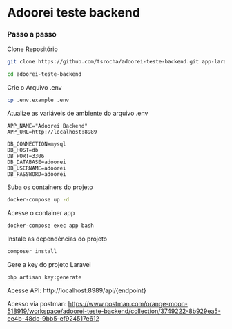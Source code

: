 
# Adoorei teste backend 
### Passo a passo
Clone Repositório
```sh
git clone https://github.com/tsrocha/adoorei-teste-backend.git app-laravel
```
```sh
cd adoorei-teste-backend
```

Crie o Arquivo .env
```sh
cp .env.example .env
```

Atualize as variáveis de ambiente do arquivo .env
```dosini
APP_NAME="Adoorei Backend"
APP_URL=http://localhost:8989

DB_CONNECTION=mysql
DB_HOST=db
DB_PORT=3306
DB_DATABASE=adoorei
DB_USERNAME=adoorei
DB_PASSWORD=adoorei

```

Suba os containers do projeto
```sh
docker-compose up -d
```

Acesse o container app
```sh
docker-compose exec app bash
```

Instale as dependências do projeto
```sh
composer install
```

Gere a key do projeto Laravel
```sh
php artisan key:generate
```
Acesse API:
http://localhost:8989/api/{endpoint}

Acesso via postman:
https://www.postman.com/orange-moon-518919/workspace/adoorei-teste-backend/collection/3749222-8b929ea5-ee4b-48dc-9bb5-ef924517e612
